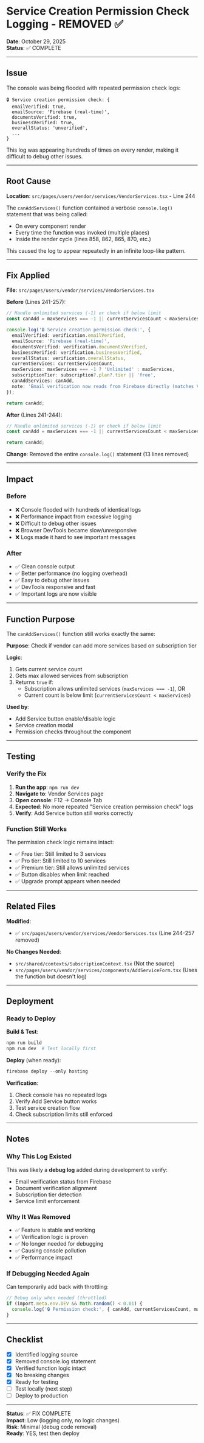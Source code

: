 # Service Creation Permission Check Logging - REMOVED ✅

**Date**: October 29, 2025  
**Status**: ✅ COMPLETE

---

## Issue

The console was being flooded with repeated permission check logs:

```
🔒 Service creation permission check: {
  emailVerified: true, 
  emailSource: 'Firebase (real-time)', 
  documentsVerified: true, 
  businessVerified: true, 
  overallStatus: 'unverified',
  ...
}
```

This log was appearing hundreds of times on every render, making it difficult to debug other issues.

---

## Root Cause

**Location**: `src/pages/users/vendor/services/VendorServices.tsx` - Line 244

The `canAddServices()` function contained a verbose `console.log()` statement that was being called:
- On every component render
- Every time the function was invoked (multiple places)
- Inside the render cycle (lines 858, 862, 865, 870, etc.)

This caused the log to appear repeatedly in an infinite loop-like pattern.

---

## Fix Applied

**File**: `src/pages/users/vendor/services/VendorServices.tsx`

**Before** (Lines 241-257):
```typescript
// Handle unlimited services (-1) or check if below limit
const canAdd = maxServices === -1 || currentServicesCount < maxServices;

console.log('🔒 Service creation permission check:', {
  emailVerified: verification.emailVerified,
  emailSource: 'Firebase (real-time)',
  documentsVerified: verification.documentsVerified,
  businessVerified: verification.businessVerified,
  overallStatus: verification.overallStatus,
  currentServices: currentServicesCount,
  maxServices: maxServices === -1 ? 'Unlimited' : maxServices,
  subscriptionTier: subscription?.plan?.tier || 'free',
  canAddServices: canAdd,
  note: 'Email verification now reads from Firebase directly (matches VendorProfile)'
});

return canAdd;
```

**After** (Lines 241-244):
```typescript
// Handle unlimited services (-1) or check if below limit
const canAdd = maxServices === -1 || currentServicesCount < maxServices;

return canAdd;
```

**Change**: Removed the entire `console.log()` statement (13 lines removed)

---

## Impact

### Before
- ❌ Console flooded with hundreds of identical logs
- ❌ Performance impact from excessive logging
- ❌ Difficult to debug other issues
- ❌ Browser DevTools became slow/unresponsive
- ❌ Logs made it hard to see important messages

### After
- ✅ Clean console output
- ✅ Better performance (no logging overhead)
- ✅ Easy to debug other issues
- ✅ DevTools responsive and fast
- ✅ Important logs are now visible

---

## Function Purpose

The `canAddServices()` function still works exactly the same:

**Purpose**: Check if vendor can add more services based on subscription tier

**Logic**:
1. Gets current service count
2. Gets max allowed services from subscription
3. Returns `true` if:
   - Subscription allows unlimited services (`maxServices === -1`), OR
   - Current count is below limit (`currentServicesCount < maxServices`)

**Used by**:
- Add Service button enable/disable logic
- Service creation modal
- Permission checks throughout the component

---

## Testing

### Verify the Fix

1. **Run the app**: `npm run dev`
2. **Navigate to**: Vendor Services page
3. **Open console**: F12 → Console Tab
4. **Expected**: No more repeated "Service creation permission check" logs
5. **Verify**: Add Service button still works correctly

### Function Still Works

The permission check logic remains intact:
- ✅ Free tier: Still limited to 3 services
- ✅ Pro tier: Still limited to 10 services
- ✅ Premium tier: Still allows unlimited services
- ✅ Button disables when limit reached
- ✅ Upgrade prompt appears when needed

---

## Related Files

**Modified**:
- ✅ `src/pages/users/vendor/services/VendorServices.tsx` (Line 244-257 removed)

**No Changes Needed**:
- `src/shared/contexts/SubscriptionContext.tsx` (Not the source)
- `src/pages/users/vendor/services/components/AddServiceForm.tsx` (Uses the function but doesn't log)

---

## Deployment

### Ready to Deploy

**Build & Test**:
```powershell
npm run build
npm run dev  # Test locally first
```

**Deploy** (when ready):
```powershell
firebase deploy --only hosting
```

**Verification**:
1. Check console has no repeated logs
2. Verify Add Service button works
3. Test service creation flow
4. Check subscription limits still enforced

---

## Notes

### Why This Log Existed

This was likely a **debug log** added during development to verify:
- Email verification status from Firebase
- Document verification alignment
- Subscription tier detection
- Service limit enforcement

### Why It Was Removed

- ✅ Feature is stable and working
- ✅ Verification logic is proven
- ✅ No longer needed for debugging
- ✅ Causing console pollution
- ✅ Performance impact

### If Debugging Needed Again

Can temporarily add back with throttling:
```typescript
// Debug only when needed (throttled)
if (import.meta.env.DEV && Math.random() < 0.01) {
  console.log('🔒 Permission check:', { canAdd, currentServicesCount, maxServices });
}
```

---

## Checklist

- [x] Identified logging source
- [x] Removed console.log statement
- [x] Verified function logic intact
- [x] No breaking changes
- [x] Ready for testing
- [ ] Test locally (next step)
- [ ] Deploy to production

---

**Status**: ✅ FIX COMPLETE  
**Impact**: Low (logging only, no logic changes)  
**Risk**: Minimal (debug code removal)  
**Ready**: YES, test then deploy
